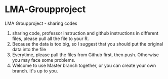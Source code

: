 # LMA-Groupproject
LMA Groupproject - sharing codes 
1. sharing code, professor instruction and github instructions in different files, please pull all the file to your R. 
2. Because the data is too big, so I suggest that you should put the original data into the file
3. Everytime, please pull the files from Github first, then push. Otherwise you may face some problems. 
4. Welcome to use Master branch together, or you can create your own branch. It's up to you. 

